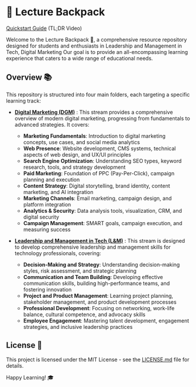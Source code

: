 # 🎒 Lecture Backpack

[Quickstart Guide](https://youtu.be/M2MO06bIJRI) (TL;DR Video)

Welcome to the Lecture Backpack 🚀, a comprehensive resource repository designed for students and enthusiasts in Leadership and Management in Tech, Digital Marketing Our goal is to provide an all-encompassing learning experience that caters to a wide range of educational needs.

## Overview 📚

This repository is structured into four main folders, each targeting a specific learning track:

- **[Digital Marketing (DGM)](Digital%20Marketing%20(DGM)/)** : This stream provides a comprehensive overview of modern digital marketing, progressing from fundamentals to advanced strategies. It covers:

  - **Marketing Fundamentals**: Introduction to digital marketing concepts, use cases, and social media analytics
  - **Web Presence**: Website development, CMS systems, technical aspects of web design, and UX/UI principles
  - **Search Engine Optimization**: Understanding SEO types, keyword research, tools, and strategy development
  - **Paid Marketing**: Foundation of PPC (Pay-Per-Click), campaign planning and execution
  - **Content Strategy**: Digital storytelling, brand identity, content marketing, and AI integration
  - **Marketing Channels**: Email marketing, campaign design, and platform integration
  - **Analytics & Security**: Data analysis tools, visualization, CRM, and digital security
  - **Campaign Management**: SMART goals, campaign execution, and measuring success

- **[Leadership and Management in Tech (L&M)](Leadership%20and%20Management%20in%20Tech%20(L&M)/)** : This stream is designed to develop comprehensive leadership and management skills for technology professionals, covering:

  - **Decision-Making and Strategy**: Understanding decision-making styles, risk assessment, and strategic planning
  - **Communication and Team Building**: Developing effective communication skills, building high-performance teams, and fostering innovation
  - **Project and Product Management**: Learning project planning, stakeholder management, and product development processes
  - **Professional Development**: Focusing on networking, work-life balance, cultural competence, and advocacy skills
  - **Employee Engagement**: Mastering talent development, engagement strategies, and inclusive leadership practices

## License 📄

This project is licensed under the MIT License - see the [LICENSE.md](LICENSE) file for details.

Happy Learning! 🎓
